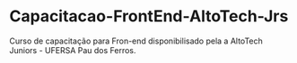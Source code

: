 # Capacitacao-FrontEnd-AltoTech-Jrs
 Curso de capacitação para Fron-end disponibilisado pela a AltoTech Juniors - UFERSA Pau dos Ferros.
